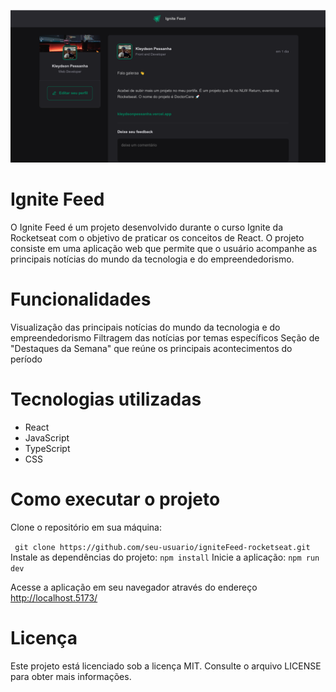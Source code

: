 [<img src="src/assets/ignite.png" target="_blank">](https://github.com/Kleydsonpessanha/igniteFeed-rocketseat) 

# Ignite Feed
O Ignite Feed é um projeto desenvolvido durante o curso Ignite da Rocketseat com o objetivo de praticar os conceitos de React. O projeto consiste em uma aplicação web que permite que o usuário acompanhe as principais notícias do mundo da tecnologia e do empreendedorismo.

# Funcionalidades

Visualização das principais notícias do mundo da tecnologia e do empreendedorismo
Filtragem das notícias por temas específicos
Seção de "Destaques da Semana" que reúne os principais acontecimentos do período


# Tecnologias utilizadas
-  React
-  JavaScript
-  TypeScript
-  CSS

# Como executar o projeto
Clone o repositório em sua máquina:

``` git clone https://github.com/seu-usuario/igniteFeed-rocketseat.git```
Instale as dependências do projeto:
```npm install```
Inicie a aplicação:
```npm run dev```

Acesse a aplicação em seu navegador através do endereço http://localhost.5173/

# Licença
Este projeto está licenciado sob a licença MIT. Consulte o arquivo LICENSE para obter mais informações.

